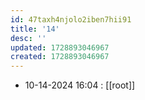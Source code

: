 ```yaml
---
id: 47taxh4njolo2iben7hii91
title: '14'
desc: ''
updated: 1728893046967
created: 1728893046967
---
```


- 10-14-2024 16:04 : [[root]]